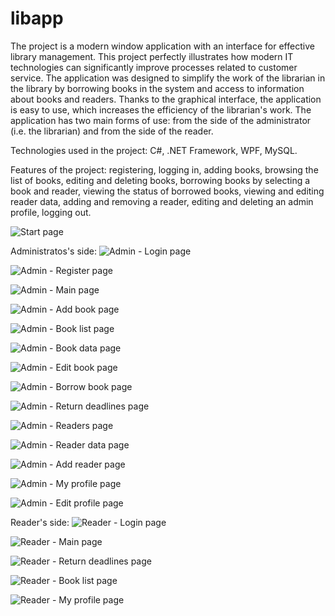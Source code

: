 # libapp
The project is a modern window application with an interface for effective library management. This project perfectly illustrates how modern IT technologies can significantly improve processes related to customer service. The application was designed to simplify the work of the librarian in the library by borrowing books in the system and access to information about books and readers. Thanks to the graphical interface, the application is easy to use, which increases the efficiency of the librarian's work. The application has two main forms of use: from the side of the administrator (i.e. the librarian) and from the side of the reader.

Technologies used in the project: C#, .NET Framework, WPF, MySQL.

Features of the project: registering, logging in, adding books, browsing the list of books, editing and deleting books, borrowing books by selecting a book and reader, viewing the status of borrowed books, viewing and editing reader data, adding and removing a reader, editing and deleting an admin profile, logging out.

![Start page](https://github.com/karoldziadkowiec/libapp/blob/master/photos/1.png)

Administratos's side:
![Admin - Login page](https://github.com/karoldziadkowiec/libapp/blob/master/photos/2.png)

![Admin - Register page](https://github.com/karoldziadkowiec/libapp/blob/master/photos/3.png)

![Admin - Main page](https://github.com/karoldziadkowiec/libapp/blob/master/photos/4.png)

![Admin - Add book page](https://github.com/karoldziadkowiec/libapp/blob/master/photos/5.png)

![Admin - Book list page](https://github.com/karoldziadkowiec/libapp/blob/master/photos/6.png)

![Admin - Book data page](https://github.com/karoldziadkowiec/libapp/blob/master/photos/7.png)

![Admin - Edit book page](https://github.com/karoldziadkowiec/libapp/blob/master/photos/8.png)

![Admin - Borrow book page](https://github.com/karoldziadkowiec/libapp/blob/master/photos/9.png)

![Admin - Return deadlines page](https://github.com/karoldziadkowiec/libapp/blob/master/photos/10.png)

![Admin - Readers page](https://github.com/karoldziadkowiec/libapp/blob/master/photos/11.png)

![Admin - Reader data page](https://github.com/karoldziadkowiec/libapp/blob/master/photos/12.png)

![Admin - Add reader page](https://github.com/karoldziadkowiec/libapp/blob/master/photos/13.png)

![Admin - My profile page](https://github.com/karoldziadkowiec/libapp/blob/master/photos/14.png)

![Admin - Edit profile page](https://github.com/karoldziadkowiec/libapp/blob/master/photos/15.png)

Reader's side:
![Reader - Login page](https://github.com/karoldziadkowiec/libapp/blob/master/photos/16.png)

![Reader - Main page](https://github.com/karoldziadkowiec/libapp/blob/master/photos/17.png)

![Reader - Return deadlines page](https://github.com/karoldziadkowiec/libapp/blob/master/photos/18.png)

![Reader - Book list page](https://github.com/karoldziadkowiec/libapp/blob/master/photos/19.png)

![Reader - My profile page](https://github.com/karoldziadkowiec/libapp/blob/master/photos/20.png)
